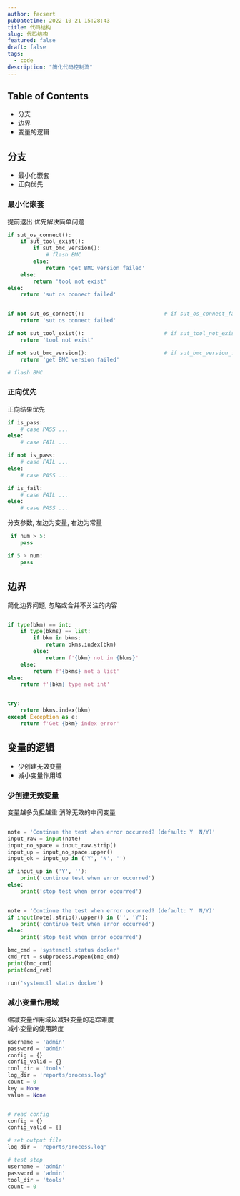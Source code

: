 ```yaml
---
author: facsert
pubDatetime: 2022-10-21 15:28:43
title: 代码结构
slug: 代码结构
featured: false
draft: false
tags:
  - code
description: "简化代码控制流"
---
```


<!--
 * @Author       : facsert
 * @Date         : 2022-10-21 15:28:43
 * @LastEditTime : 2023-07-28 11:46:04
 * @Description  : edit description
-->

## Table of Contents

- 分支
- 边界
- 变量的逻辑

## 分支

- 最小化嵌套
- 正向优先

### 最小化嵌套

提前退出
优先解决简单问题

```python
if sut_os_connect():
    if sut_tool_exist():
        if sut_bmc_version():
            # flash BMC
        else:
            return 'get BMC version failed'
    else:
        return 'tool not exist'
else:
    return 'sut os connect failed'


if not sut_os_connect():                         # if sut_os_connect_fail
    return 'sut os connect failed'

if not sut_tool_exist():                         # if sut_tool_not_exist
    return 'tool not exist'

if not sut_bmc_version():                        # if sut_bmc_version_fail
    return 'get BMC version failed'

# flash BMC
```

### 正向优先

正向结果优先

```python
if is_pass:
    # case PASS ...
else:
    # case FAIL ...

if not is_pass:
    # case FAIL ...
else:
    # case PASS ...

if is_fail:
    # case FAIL ...
else:
    # case PASS ...

```

分支参数, 左边为变量, 右边为常量

```python
 if num > 5:
    pass

if 5 > num:
    pass

```

## 边界

简化边界问题,
忽略或合并不关注的内容

```python

if type(bkm) == int:
    if type(bkms) == list:
        if bkm in bkms:
            return bkms.index(bkm)
        else:
            return f'{bkm} not in {bkms}'
    else:
        return f'{bkms} not a list'
else:
    return f'{bkm} type not int'


try:
    return bkms.index(bkm)
except Exception as e:
    return f'Get {bkm} index error'
```

## 变量的逻辑

- 少创建无效变量
- 减小变量作用域

### 少创建无效变量

变量越多负担越重
消除无效的中间变量

```python

note = 'Continue the test when error occurred? (default: Y  N/Y)'
input_raw = input(note)
input_no_space = input_raw.strip()
input_up = input_no_space.upper()
input_ok = input_up in ('Y', 'N', '')

if input_up in ('Y', ''):
    print('continue test when error occurred')
else:
    print('stop test when error occurred')


note = 'Continue the test when error occurred? (default: Y  N/Y)'
if input(note).strip().upper() in ('', 'Y'):
    print('continue test when error occurred')
else:
    print('stop test when error occurred')
```

```python
bmc_cmd = 'systemctl status docker'
cmd_ret = subprocess.Popen(bmc_cmd)
print(bmc_cmd)
print(cmd_ret)

run('systemctl status docker')
```

### 减小变量作用域

缩减变量作用域以减轻变量的追踪难度  
减小变量的使用跨度

```python
username = 'admin'
password = 'admin'
config = {}
config_valid = {}
tool_dir = 'tools'
log_dir = 'reports/process.log'
count = 0
key = None
value = None


# read config
config = {}
config_valid = {}

# set output file
log_dir = 'reports/process.log'

# test step
username = 'admin'
password = 'admin'
tool_dir = 'tools'
count = 0
```
